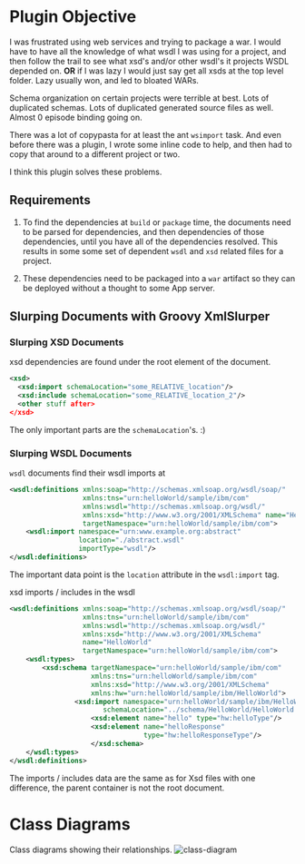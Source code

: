 # Plugin Objective

I was frustrated using web services and trying to package a war.  I
would have to have all the knowledge of what wsdl I was using for a project, and
then follow the trail to see what xsd's and/or other wsdl's it projects WSDL
depended on. **OR** if I was lazy I would just say get all xsds at the top level
folder.  Lazy usually won, and led to bloated WARs.

Schema organization on certain projects were terrible at best.  Lots of
duplicated schemas.  Lots of duplicated generated source files as well.  Almost
0 episode binding going on.

There was a lot of copypasta for at least the ant `wsimport` task.  And even
before there was a plugin, I wrote some inline code to help, and then had to
copy that around to a different project or two.

I think this plugin solves these problems.

## Requirements

1. To find the dependencies at `build` or `package` time, the documents need to
   be parsed for dependencies, and then dependencies of those dependencies,
   until you have all of the dependencies resolved. This results in some some
   set of dependent `wsdl` and `xsd` related files for a project.

2. These dependencies  need to be packaged into a `war` artifact so they can be
   deployed without a thought to some App server.


## Slurping Documents with Groovy XmlSlurper

### Slurping XSD Documents

xsd dependencies are found under the root
element of the document.

```xsd
<xsd>
  <xsd:import schemaLocation="some_RELATIVE_location"/>
  <xsd:include schemaLocation="some_RELATIVE_location_2"/>
  <other stuff after>
</xsd>
```

The only important parts are the `schemaLocation`'s. :)

### Slurping WSDL Documents

`wsdl` documents find their wsdl imports at

```wsdl
<wsdl:definitions xmlns:soap="http://schemas.xmlsoap.org/wsdl/soap/"
                  xmlns:tns="urn:helloWorld/sample/ibm/com"
				  xmlns:wsdl="http://schemas.xmlsoap.org/wsdl/"
				  xmlns:xsd="http://www.w3.org/2001/XMLSchema" name="HelloWorld"
				  targetNamespace="urn:helloWorld/sample/ibm/com">
	<wsdl:import namespace="urn:www.example.org:abstract"
	             location="./abstract.wsdl"
				 importType="wsdl"/>
</wsdl:definitions>
```
The important data point is the `location` attribute in the `wsdl:import` tag.

xsd imports / includes in the wsdl

```wsdl
<wsdl:definitions xmlns:soap="http://schemas.xmlsoap.org/wsdl/soap/"
                  xmlns:tns="urn:helloWorld/sample/ibm/com"
				  xmlns:wsdl="http://schemas.xmlsoap.org/wsdl/"
				  xmlns:xsd="http://www.w3.org/2001/XMLSchema"
				  name="HelloWorld"
				  targetNamespace="urn:helloWorld/sample/ibm/com">
	<wsdl:types>
	    <xsd:schema targetNamespace="urn:helloWorld/sample/ibm/com"
		            xmlns:tns="urn:helloWorld/sample/ibm/com"
					xmlns:xsd="http://www.w3.org/2001/XMLSchema"
					xmlns:hw="urn:helloWorld/sample/ibm/HelloWorld">
				<xsd:import namespace="urn:helloWorld/sample/ibm/HelloWorld"
				       schemaLocation="../schema/HelloWorld/HelloWorld.xsd"/>
					<xsd:element name="hello" type="hw:helloType"/>
					<xsd:element name="helloResponse"
					             type="hw:helloResponseType"/>
					</xsd:schema>
	</wsdl:types>
</wsdl:definitions>
```
The imports / includes data are the same as for Xsd files with one difference,
the parent container is not the root document.

# Class Diagrams

Class diagrams showing their relationships.
![class-diagram](./img/class-diagram.jpg "wsdl plugin classes")
